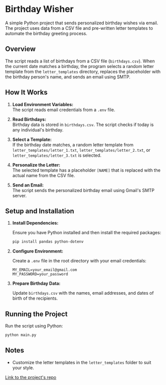 # Birthday Wisher

A simple Python project that sends personalized birthday wishes via email. The project uses data from a CSV file and pre-written letter templates to automate the birthday greeting process.

## Overview

The script reads a list of birthdays from a CSV file (`birthdays.csv`). When the current date matches a birthday, the program selects a random letter template from the `letter_templates` directory, replaces the placeholder with the birthday person's name, and sends an email using SMTP.

## How It Works

1. **Load Environment Variables:**  
    The script reads email credentials from a `.env` file.

2. **Read Birthdays:**  
    Birthday data is stored in `birthdays.csv`. The script checks if today is any individual's birthday.

3. **Select a Template:**  
    If the birthday date matches, a random letter template from `letter_templates/letter_1.txt`, `letter_templates/letter_2.txt`, or `letter_templates/letter_3.txt` is selected.

4. **Personalize the Letter:**  
    The selected template has a placeholder `[NAME]` that is replaced with the actual name from the CSV file.

5. **Send an Email:**  
    The script sends the personalized birthday email using Gmail's SMTP server.

## Setup and Installation

1. **Install Dependencies:**

    Ensure you have Python installed and then install the required packages:

    ```bash
    pip install pandas python-dotenv
    ```

2. **Configure Environment:**

    Create a `.env` file in the root directory with your email credentials:

    ```env
    MY_EMAIL=your_email@gmail.com
    MY_PASSWORD=your_password
    ```

4. **Prepare Birthday Data:**

    Update `birthdays.csv` with the names, email addresses, and dates of birth of the recipients.

## Running the Project

Run the script using Python:

```bash
python main.py
```

## Notes
- Customize the letter templates in the `letter_templates` folder to suit your style.

[Link to the project's repo](https://github.com/Songhai9/Birthday-Wisher)
